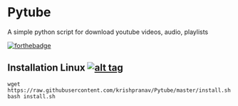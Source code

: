 # Pytube
A simple python script for download youtube videos, audio, playlists

[![forthebadge](https://forthebadge.com/images/badges/made-with-python.svg)](https://forthebadge.com)

## Installation Linux [![alt tag](http://icons.iconarchive.com/icons/dakirby309/simply-styled/32/OS-Linux-icon.png)](https://fr.wikipedia.org/wiki/Linux)
```
wget https://raw.githubusercontent.com/krishpranav/Pytube/master/install.sh
bash install.sh
```
